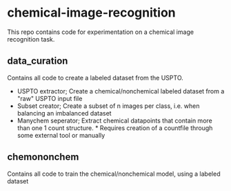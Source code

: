 # chemical-image-recognition
This repo contains code for experimentation on a chemical image recognition task.

## data_curation
Contains all code to create a labeled dataset from the USPTO.
- USPTO extractor; Create a chemical/nonchemical labeled dataset from a "raw" USPTO input file
- Subset creator; Create a subset of n images per class, i.e. when balancing an imbalanced dataset
- Manychem seperator; Extract chemical datapoints that contain more than one 1 count structure. * Requires creation of a countfile through some external tool or manually

## chemononchem
Contains all code to train the chemical/nonchemical model, using a labeled dataset
